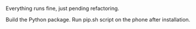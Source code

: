 Everything runs fine, just pending refactoring.

Build the Python package. 
Run pip.sh script on the phone after installation.
